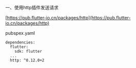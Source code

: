 

一、使用http插件发送请求

[https://pub.flutter-io.cn/packages/http](https://pub.flutter-io.cn/packages/http)

pubspex.yaml

```
dependencies:
  flutter:
    sdk: flutter
  ...
  http: ^0.12.0+2
```



